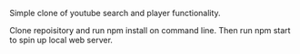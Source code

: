 Simple clone of youtube search and player functionality. 

Clone repoisitory and run npm install on command line. Then run npm start to spin up local web server.
